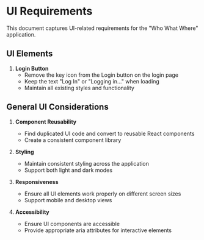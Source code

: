 # UI Requirements

This document captures UI-related requirements for the "Who What Where" application.

## UI Elements

1. **Login Button**
   - Remove the key icon from the Login button on the login page
   - Keep the text "Log In" or "Logging in..." when loading
   - Maintain all existing styles and functionality

## General UI Considerations

1. **Component Reusability**
   - Find duplicated UI code and convert to reusable React components
   - Create a consistent component library

2. **Styling**
   - Maintain consistent styling across the application
   - Support both light and dark modes

3. **Responsiveness**
   - Ensure all UI elements work properly on different screen sizes
   - Support mobile and desktop views

4. **Accessibility**
   - Ensure UI components are accessible
   - Provide appropriate aria attributes for interactive elements
